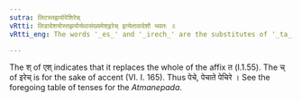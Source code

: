 ```yaml
---
sutra: लिटस्तझयोरेशिरेच्
vRtti: लिडादेशयोस्तझयोर्यथासंख्यमेश्इरेच् इत्येतावादेशौ भवतः ॥
vRtti_eng: The words '_es_' and '_irech_' are the substitutes of '_ta_' and '_jha_' respectively in the Perfect tense.

---
```

The श् of एश् indicates that it replaces the whole of the affix त (I.1.55). The च् of इरेच् is for the sake of accent (VI. I. 165). Thus पेचे, पेचाते पेचिरे । See the foregoing table of tenses for the _Atmanepada_.